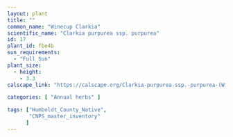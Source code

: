 ```yaml
---
layout: plant                                                              
title: ""
common_name: "Winecup Clarkia"
scientific_name: "Clarkia purpurea ssp. purpurea"
id: 17
plant_id: fbe4b 
sun_requirements:
  - "Full Sun"
plant_size:
  - height: 
    - 3.3
calscape_link: "https://calscape.org/Clarkia-purpurea-ssp.-purpurea-(Winecup-Clarkia)"

categories: [ "Annual herbs" ]

tags: ["Humboldt_County_Native",
       "CNPS_master_inventory"
      ]
---
```



